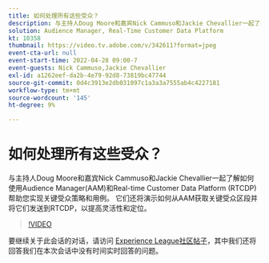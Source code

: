 ```yaml
---
title: 如何处理所有这些受众？
description: 与主持人Doug Moore和嘉宾Nick Cammuso和Jackie Chevallier一起了解如何使用Audience Manager(AAM)和Real-time Customer Data Platform ... （说明应该介于60到160个字符之间）
solution: Audience Manager, Real-Time Customer Data Platform
kt: 10358
thumbnail: https://video.tv.adobe.com/v/342611?format=jpeg
event-cta-url: null
event-start-time: 2022-04-28 09:00-7
event-guests: Nick Cammuso,Jackie Chevallier
exl-id: a1262eef-da2b-4e79-92d8-73819bc47744
source-git-commit: 0d4c3913e2db031097c1a3a3a7555ab4c4227181
workflow-type: tm+mt
source-wordcount: '145'
ht-degree: 9%

---
```


# 如何处理所有这些受众？

与主持人Doug Moore和嘉宾Nick Cammuso和Jackie Chevallier一起了解如何使用Audience Manager(AAM)和Real-time Customer Data Platform (RTCDP)帮助您实现关键受众策略和用例。 它们还将演示如何从AAM获取关键受众区段并将它们发送到RTCDP，以提高灵活性和定位。

>[!VIDEO](https://video.tv.adobe.com/v/342611/?quality=12&learn=on)

要继续关于此会话的对话，请访问 [Experience League社区帖子](https://experienceleaguecommunities.adobe.com/t5/adobe-audience-manager/experience-league-live-post-session-discussion-how-do-i-handle/m-p/450340#M419)，其中我们还将回答我们在本次会话中没有时间实时回答的问题。
